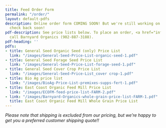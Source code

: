```yaml
---
title: Feed Order Form
permalink: "/order/"
layout: default-pdfs
description: Online order form COMING SOON! But we're still working on this page.  Please
  check back soon!
pdf-description: See price lists below. To place an order, <a href="info@barnyardorganics.com">email</a>   or
  call Barnyard Organics (902-887-3188).
pdf-heading: ''
pdfs:
- title: General Seed Organic Seed (only) Price List
  link: "/images/General-Seed-Price-List-organic-seed-1.pdf"
- title: General Seed Forage Seed Price List
  link: "/images/General-Seed-Price-List-forage-seed-1.pdf"
- title: General Seed Cover Crop Price List
  link: "/images/General-Seed-Price-List_cover crop-1.pdf"
- title: Bio Ag price list
  link: "/images/BioAg-Price-List-premixes-supps-fert-1.pdf"
- title: East Coast Organic Feed Mill Price List
  link: "/images/ECOFM-feed-price-list-FARM-2.pdf"
- link: "/images/Barnyard-Organics-whole-grain-price-list-FARM-1.pdf"
  title: East Coast Organic Feed Mill Whole Grain Price List
---
```

_Please note that shipping is excluded from our pricing, but we’re happy to get you a preferred customer shipping quote!!_